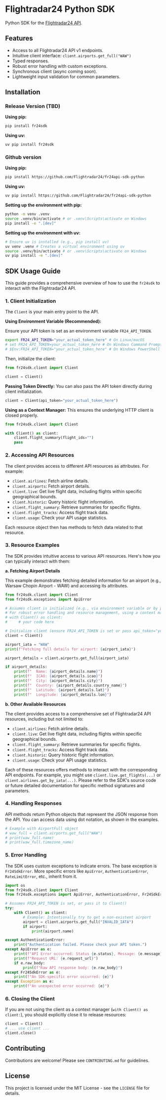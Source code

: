 # Flightradar24 Python SDK

Python SDK for the [Flightradar24 API](https://fr24api.flightradar24.com).

## Features

- Access to all Flightradar24 API v1 endpoints.
- Intuitive client interface: `client.airports.get_full("WAW")`
- Typed responses.
- Robust error handling with custom exceptions.
- Synchronous client (async coming soon).
- Lightweight input validation for common parameters.

## Installation

### Release Version (TBD)
**Using pip:**
```bash
pip install fr24sdk
```

**Using uv:**
```bash
uv pip install fr24sdk
```

### Github version
**Using pip:**
```bash
pip install https://github.com/Flightradar24/fr24api-sdk-python
```

**Using uv:**
```bash
uv pip install https://github.com/Flightradar24/fr24api-sdk-python
```


**Setting up the environment with pip:**
```bash
python -m venv .venv
source .venv/bin/activate # or .venv\Scripts\activate on Windows
pip install -e ".[dev]"
```

**Setting up the environment with uv:**
```bash
# Ensure uv is installed (e.g., pip install uv)
uv venv .venv # Creates a virtual environment using uv
source .venv/bin/activate # or .venv\Scripts\activate on Windows
uv pip install -e ".[dev]"
```

## SDK Usage Guide

This guide provides a comprehensive overview of how to use the `fr24sdk` to interact with the Flightradar24 API.

### 1. Client Initialization

The `Client` is your main entry point to the API.

**Using Environment Variable (Recommended):**

Ensure your API token is set as an environment variable `FR24_API_TOKEN`.
```bash
export FR24_API_TOKEN="your_actual_token_here" # On Linux/macOS
# set FR24_API_TOKEN=your_actual_token_here # On Windows Command Prompt
# $Env:FR24_API_TOKEN="your_actual_token_here" # On Windows PowerShell
```

Then, initialize the client:
```python
from fr24sdk.client import Client

client = Client()
```

**Passing Token Directly:**
You can also pass the API token directly during client initialization.
```python
client = Client(api_token="your_actual_token_here")
```

**Using as a Context Manager:**
This ensures the underlying HTTP client is closed properly.
```python
from fr24sdk.client import Client

with Client() as client:
    client.flight_summary(flight_ids="")
    pass
```

### 2. Accessing API Resources

The client provides access to different API resources as attributes. For example:

- `client.airlines`: Fetch airline details.
- `client.airports`: Fetch airport details.
- `client.live`: Get live flight data, including flights within specific geographical bounds.
- `client.historic`: Query historic flight information.
- `client.flight_summary`: Retrieve summaries for specific flights.
- `client.flight_tracks`: Access flight track data.
- `client.usage`: Check your API usage statistics.

Each resource object then has methods to fetch data related to that resource.

### 3. Resource Examples

The SDK provides intuitive access to various API resources. Here's how you can typically interact with them:

**a. Fetching Airport Details**

This example demonstrates fetching detailed information for an airport (e.g., Warsaw Chopin Airport - WAW) and accessing its attributes.

```python
from fr24sdk.client import Client
from fr24sdk.exceptions import ApiError

# Assumes client is initialized (e.g., via environment variable or by passing a token)
# For robust error handling and resource management, using a context manager is recommended:
# with Client() as client:
#     # your code here

# Initialize client (ensure FR24_API_TOKEN is set or pass api_token="your_token")
client = Client()

airport_iata = "WAW"
print(f"Fetching full details for airport: {airport_iata}")

airport_details = client.airports.get_full(airport_iata)

if airport_details:
    print(f"  Name: {airport_details.name}")
    print(f"  ICAO: {airport_details.icao}")
    print(f"  City: {airport_details.city}")
    print(f"  Country: {airport_details.country_name}")
    print(f"  Latitude: {airport_details.lat}")
    print(f"  Longitude: {airport_details.lon}")
```

**b. Other Available Resources**

The client provides access to a comprehensive set of Flightradar24 API resources, including but not limited to:

-   `client.airlines`: Fetch airline details.
-   `client.live`: Get live flight data, including flights within specific geographical bounds.
-   `client.flight_summary`: Retrieve summaries for specific flights.
-   `client.flight_tracks`: Access flight track data.
-   `client.historic`: Query historic flight information.
-   `client.usage`: Check your API usage statistics.

Each of these resources offers methods to interact with the corresponding API endpoints. For example, you might use `client.live.get_flights(...)` or `client.airlines.get_by_iata(...)`. Please refer to the SDK's source code or future detailed documentation for specific method signatures and parameters.

### 4. Handling Responses

API methods return Python objects that represent the JSON response from the API. You can access data using dot notation, as shown in the examples.

```python
# Example with AirportFull object
# waw_full = client.airports.get_full("WAW")
# print(waw_full.name)
# print(waw_full.timezone_name)
```

### 5. Error Handling

The SDK uses custom exceptions to indicate errors. The base exception is `Fr24SdkError`. More specific errors like `ApiError`, `AuthenticationError`, `RateLimitError`, etc., inherit from it.

```python
import os
from fr24sdk.client import Client
from fr24sdk.exceptions import ApiError, AuthenticationError, Fr24SdkError # Import relevant exceptions

# Assumes FR24_API_TOKEN is set, or pass it to Client()
try:
    with Client() as client:
        # Example: Intentionally try to get a non-existent airport
        airport = client.airports.get_full("INVALID_IATA")
        if airport:
            print(airport.name)

except AuthenticationError:
    print("Authentication failed. Please check your API token.")
except ApiError as e:
    print(f"API Error occurred: Status {e.status}, Message: {e.message}")
    print(f"Request URL: {e.request_url}")
    if e.raw_body:
        print(f"Raw API response body: {e.raw_body}")
except Fr24SdkError as e:
    print(f"An SDK-specific error occurred: {e}")
except Exception as e:
    print(f"An unexpected error occurred: {e}")
```

### 6. Closing the Client

If you are not using the client as a context manager (`with Client() as client:`), you should explicitly close it to release resources:

```python
client = Client()
# ... use client ...
client.close()
```

## Contributing

Contributions are welcome! Please see `CONTRIBUTING.md` for guidelines.

## License

This project is licensed under the MIT License - see the `LICENSE` file for details. 
